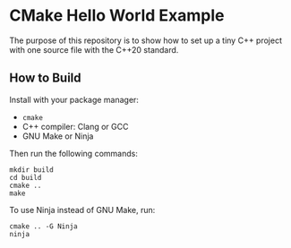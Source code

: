 # CMake Hello World Example

The purpose of this repository is to show how to set up a tiny C++ project
with one source file with the C++20 standard.

## How to Build

Install with your package manager:

- `cmake`
- C++ compiler: Clang or GCC
- GNU Make or Ninja

Then run the following commands:

```console
mkdir build
cd build
cmake ..
make
```

To use Ninja instead of GNU Make, run:

```console
cmake .. -G Ninja
ninja
```
